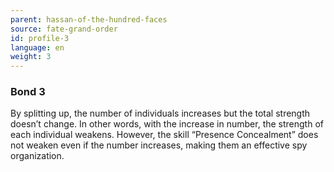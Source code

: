```yaml
---
parent: hassan-of-the-hundred-faces
source: fate-grand-order
id: profile-3
language: en
weight: 3
---
```


### Bond 3

By splitting up, the number of individuals increases but the total strength doesn’t change. In other words, with the increase in number, the strength of each individual weakens. However, the skill “Presence Concealment” does not weaken even if the number increases, making them an effective spy organization.
